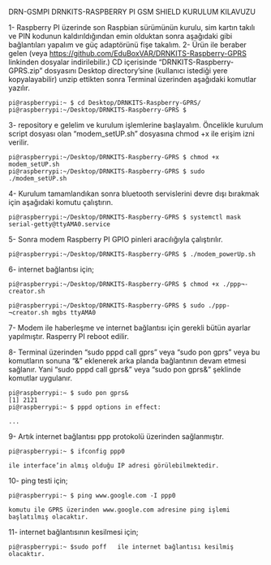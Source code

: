 DRN-GSMPI
DRNKITS-RASPBERRY PI GSM SHIELD KURULUM KILAVUZU


1- Raspberry PI üzerinde son Raspbian sürümünün kurulu, sim kartın takılı ve PIN kodunun kaldırıldığından emin olduktan sonra aşağıdaki gibi bağlantıları yapalım ve güç adaptörünü fişe takalım.
2- Ürün ile beraber gelen (veya https://github.com/EduBoxVAR/DRNKITS-Raspberry-GPRS linkinden dosyalar indirilebilir.) CD içerisinde “DRNKITS-Raspberry-GPRS.zip” dosyasını Desktop directory’sine (kullanıcı istediği yere kopyalayabilir) unzip ettikten sonra Terminal üzerinden aşağıdaki komutlar yazılır. 

	pi@raspberrypi:~ $ cd Desktop/DRNKITS-Raspberry-GPRS/
	pi@raspberrypi:~/Desktop/DRNKITS-Raspberry-GPRS $ 

3- repository e gelelim ve kurulum işlemlerine başlayalım. Öncelikle kurulum script dosyası olan “modem_setUP.sh” dosyasına chmod +x ile erişim izni verilir.

	pi@raspberrypi:~/Desktop/DRNKITS-Raspberry-GPRS $ chmod +x modem_setUP.sh
	pi@raspberrypi:~/Desktop/DRNKITS-Raspberry-GPRS $ sudo ./modem_setUP.sh

 4- Kurulum tamamlandıkan sonra bluetooth servislerini devre dışı bırakmak için aşağıdaki komutu çalıştırın.
	
	pi@raspberrypi:~/Desktop/DRNKITS-Raspberry-GPRS $ systemctl mask serial-getty@ttyAMA0.service

5- Sonra modem Raspberry PI GPIO pinleri aracılığıyla çalıştırılır. 

	pi@raspberrypi:~/Desktop/DRNKITS-Raspberry-GPRS $ ./modem_powerUp.sh
	

6- internet bağlantısı için;

	pi@raspberrypi:~/Desktop/DRNKITS-Raspberry-GPRS $ chmod +x ./ppp¬-creator.sh
	
	pi@raspberrypi:~/Desktop/DRNKITS-Raspberry-GPRS $ sudo ./ppp-¬creator.sh mgbs ttyAMA0 
	

7- Modem ile haberleşme ve internet bağlantısı için gerekli bütün ayarlar yapılmıştır. 
    Rasperry PI reboot edilir. 

8- Terminal üzerinden “sudo pppd call gprs” veya “sudo pon gprs” veya bu komutların sonuna “&” eklenerek arka planda bağlantının devam etmesi sağlanır. Yani “sudo pppd call gprs&” veya “sudo pon gprs&” şeklinde komutlar uygulanır.
	
	
	pi@raspberrypi:~ $ sudo pon gprs&
	[1] 2121	
	pi@raspberrypi:~ $ pppd options in effect:
	
	...

9- Artık internet bağlantısı ppp protokolü üzerinden sağlanmıştır.

	pi@raspberrypi:~ $ ifconfig ppp0 
	
	ile interface’in almış olduğu IP adresi görülebilmektedir.

10- ping testi için;

    pi@raspberrypi:~ $ ping www.google.com -I ppp0

    komutu ile GPRS üzerinden www.google.com adresine ping işlemi başlatılmış olacaktır.
   
11- internet bağlantısının kesilmesi için;

    pi@raspberrypi:~ $sudo poff   ile internet bağlantısı kesilmiş olacaktır.
